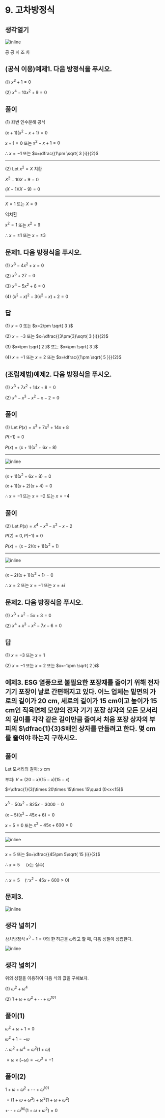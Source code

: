 # 9. 고차방정식

## 생각열기

![inline](Pasted%20image%2020250301022306.png)

공 공 치 조 차

## (공식 이용)예제1. 다음 방정식을 푸시오. 

(1) $x^3+1=0$

(2) $x^4-10x^2+9=0$

## 풀이

(1) 좌변 인수분해 공식

$(x+1)(x^2-x+1)=0$

$x+1=0$ 또는 $x^2-x+1=0$

$\therefore\ x=-1$ 또는 $x=\dfrac{{1\pm \sqrt{ 3 }i}}{2}$

---

(2) Let $x^2=X$ 치환

$X^2-10X+9=0$

$(X-1)(X-9)=0$

---

$X=1$ 또는 $X=9$ 

역치환

$x^2=1$ 또는 $x^2=9$

$\therefore\ x=\pm{1}$ 또는 $x=\pm 3$

## 문제1. 다음 방정식을 푸시오. 

(1) $x^3-4x^2+x=0$

(2) $x^3+27=0$

(3) $x^4-5x^2+6=0$

(4) $(x^2-x)^2-3(x^2-x)+2=0$

## 답

(1) $x=0$ 또는 $x=2\pm \sqrt{ 3 }$

(2) $x=-3$ 또는 $x=\dfrac{{3\pm{3}\sqrt{ 3 }i}}{2}$

(3) $x=\pm \sqrt{ 2 }$ 또는 $x=\pm \sqrt{ 3 }$

(4) $x=-1$ 또는 $x=2$ 또는 $x=\dfrac{{1\pm \sqrt{ 5 }}}{2}$



## (조립제법)예제2. 다음 방정식을 푸시오. 

(1) $x^3+7x^2+14x+8=0$

(2) $x^4-x^3-x^2-x-2=0$

## 풀이

(1) Let $P(x)=x^3+7x^2+14x+8$

$P(-1)=0$

$P(x)=(x+1)(x^2+6x+8)$

---

![inline](Pasted%20image%2020250301034733.png)

---

$(x+1)(x^2+6x+8)=0$

$(x+1)(x+2)(x+4)=0$

$\therefore\ x=-1$ 또는 $x=-2$ 또는 $x=-4$

## 풀이

(2) Let $P(x)=x^4-x^3-x^2-x-2$

$P(2)=0, P(-1)=0$

$P(x)=(x-2)(x+1)(x^2+1)$

---

![inline](Pasted%20image%2020250301035204.png)

---

$(x-2)(x+1)(x^2+1)=0$

$\therefore\ x=2$ 또는 $x=-1$ 또는 $x=\pm i$

## 문제2. 다음 방정식을 푸시오. 

(1) $x^3+x^2-5x+3=0$

(2) $x^4+x^3-x^2-7x-6=0$

## 답

(1) $x=-3$ 또는 $x=1$

(2) $x=-1$ 또는 $x=2$ 또는 $x=-1\pm \sqrt{ 2 }i$

## 예제3. ESG 열풍으로 불필요한 포장재를 줄이기 위해 전자 기기 포장이 날로 간편해지고 있다. 어느 업체는 밑면의 가로의 길이가 $20$ cm, 세로의 길이가 $15$ cm이고 높이가 $15$ cm인 직육면체 모양의 전자 기기 포장 상자의 모든 모서리의 길이를 각각 같은 길이만큼 줄여서 처음 포장 상자의 부피의 $\dfrac{1}{3}$배인 상자를 만들려고 한다. 몇 cm를 줄여야 하는지 구하시오. 

## 풀이

Let 모서리의 길이: $x$ cm

부피: $V=(20-x)(15-x)(15-x)$

$=\dfrac{1}{3}\times 20\times 15\times 15\quad (0<x<15)$

---

$x^3-50x^2+825x-3000=0$

$(x-5)(x^2-45x+6)=0$

$x-5=0$ 또는 $x^2-45x+600=0$

---

![inline](Pasted%20image%2020250301040233.png)

---

$x=5$ 또는 $x=\dfrac{{45\pm 5\sqrt{ 15 }i}}{2}$

$\therefore\ x=5\quad$ ($x$는 실수)

---

$\therefore\ x=5\quad (\because x^2-45x+600>0)$

## 문제3. 

![inline](Pasted%20image%2020250301040641.png)

## 생각 넓히기

삼차방정식 $x^3-1=0$의 한 허근을 $\omega$라고 할 때, 다음 성질이 성립한다. 

![inline](Pasted%20image%2020250301040803.png)

## 생각 넓히기

위의 성질을 이용하여 다음 식의 값을 구해보자.

(1) $\omega^2+\omega^4$

(2) $1+\omega+\omega^2+\cdots+\omega^{101}$

## 풀이(1)

$\omega^2+\omega+1=0$

$\omega^2+1=-\omega$

$\therefore\ \omega^2+\omega^4=\omega^2(1+\omega)$

$=\omega \times(-\omega)=-\omega^3=-1$

## 풀이(2)

$1+\omega+\omega^2+\cdots+\omega^{101}$

$=(1+\omega+\omega^2)+\omega^3(1+\omega+\omega^2)$

$+\cdots+\omega^{90}(1+\omega+\omega^2)=0$